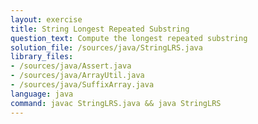```yaml
---
layout: exercise
title: String Longest Repeated Substring
question_text: Compute the longest repeated substring
solution_file: /sources/java/StringLRS.java
library_files:
- /sources/java/Assert.java
- /sources/java/ArrayUtil.java
- /sources/java/SuffixArray.java
language: java
command: javac StringLRS.java && java StringLRS
---
```

